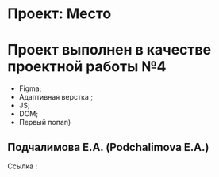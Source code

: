 # Проект: Место

# Проект выполнен в качестве проектной работы №4
- Figma;
- Адаптивная верстка ;
- JS;
- DOM;
- Первый попап) 

## Подчалимова Е.А. (Podchalimova E.A.)

Ссылка :